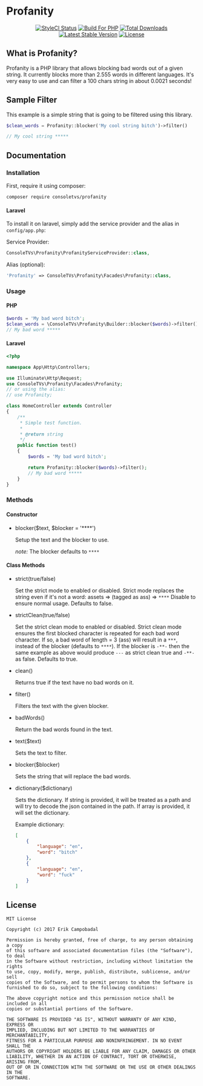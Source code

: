 <p align="center"><h1>Profanity</h1></p>

<p align="center">
<a href="https://styleci.io/repos/92664523"><img src="https://styleci.io/repos/92664523/shield?branch=master&style=flat" alt="StyleCI Status"></a>
<a href="https://styleci.io/repos/69124179"><img src="https://img.shields.io/badge/Built_for-PHP-blue.svg" alt="Build For PHP"></a>
<a href="https://packagist.org/packages/consoletvs/profanity"><img src="https://poser.pugx.org/consoletvs/profanity/d/total.svg" alt="Total Downloads"></a>
<a href="https://packagist.org/packages/consoletvs/profanity"><img src="https://poser.pugx.org/consoletvs/profanity/v/stable.svg" alt="Latest Stable Version"></a>
<a href="https://packagist.org/packages/consoletvs/profanity"><img src="https://poser.pugx.org/consoletvs/profanity/license.svg" alt="License"></a>
</p>

## What is Profanity?

Profanity is a PHP library that allows blocking bad words out of a given string. It currently
blocks more than 2.555 words in different languages. It's very easy to use and can filter a
100 chars string in about 0.0021 seconds!

## Sample Filter

This example is a simple string that is going to be filtered using this library.

```php
$clean_words = Profanity::blocker('My cool string bitch')->filter()

// My cool string *****
```

## Documentation

### Installation

First, require it using composer:

```
composer require consoletvs/profanity
```

#### Laravel

To install it on laravel, simply add the service provider and the alias in ```config/app.php```:

Service Provider:

```php
ConsoleTVs\Profanity\ProfanityServiceProvider::class,
```

Alias (optional):

```php
'Profanity' => ConsoleTVs\Profanity\Facades\Profanity::class,
```

### Usage

#### PHP

```php
$words = 'My bad word bitch';
$clean_words = \ConsoleTVs\Profanity\Builder::blocker($words)->filter();
// My bad word *****
```

#### Laravel

```php
<?php

namespace App\Http\Controllers;

use Illuminate\Http\Request;
use ConsoleTVs\Profanity\Facades\Profanity;
// or using the alias:
// use Profanity;

class HomeController extends Controller
{
    /**
     * Simple test function.
     *
     * @return string
     */
    public function test()
    {
        $words = 'My bad word bitch';

        return Profanity::blocker($words)->filter();
        // My bad word *****
    }
}
```

### Methods

#### Constructor

-   blocker($text, $blocker = '****')

    Setup the text and the blocker to use.

    *note:* The blocker defaults to ```****```

#### Class Methods

-   strict(true/false)

    Set the strict mode to enabled or disabled. Strict mode replaces the string even if it's not a word:
    assets => (tagged as ass) => ```****```
    Disable to ensure normal usage.
    Defaults to false.

-   strictClean(true/false)

    Set the strict clean mode to enabled or disabled. Strict clean mode ensures the first blocked character is repeated for each bad word character.
    If so, a bad word of length = 3 (ass) will result in a ```***```, instead of the blocker (defaults to ```****```).
    If the blocker is ```-**-``` then the same example as above would produce ```---``` as strict clean true and ```-**-``` as false.
    Defaults to true.

-   clean()

    Returns true if the text have no bad words on it.

-   filter()

    Filters the text with the given blocker.

-   badWords()

    Return the bad words found in the text.

-   text($text)

    Sets the text to filter.

-   blocker($blocker)

    Sets the string that will replace the bad words.

-   dictionary($dictionary)

    Sets the dictionary. If string is provided, it will be treated as a path and will try
    to decode the json contained in the path. If array is provided, it will set the dictionary.

    Example dictionary:
    ```json
    [
        {
            "language": "en",
            "word": "bitch"
        },
        {
            "language": "en",
            "word": "fuck"
        }
    ]
    ```

## License

```
MIT License

Copyright (c) 2017 Erik Campobadal

Permission is hereby granted, free of charge, to any person obtaining a copy
of this software and associated documentation files (the "Software"), to deal
in the Software without restriction, including without limitation the rights
to use, copy, modify, merge, publish, distribute, sublicense, and/or sell
copies of the Software, and to permit persons to whom the Software is
furnished to do so, subject to the following conditions:

The above copyright notice and this permission notice shall be included in all
copies or substantial portions of the Software.

THE SOFTWARE IS PROVIDED "AS IS", WITHOUT WARRANTY OF ANY KIND, EXPRESS OR
IMPLIED, INCLUDING BUT NOT LIMITED TO THE WARRANTIES OF MERCHANTABILITY,
FITNESS FOR A PARTICULAR PURPOSE AND NONINFRINGEMENT. IN NO EVENT SHALL THE
AUTHORS OR COPYRIGHT HOLDERS BE LIABLE FOR ANY CLAIM, DAMAGES OR OTHER
LIABILITY, WHETHER IN AN ACTION OF CONTRACT, TORT OR OTHERWISE, ARISING FROM,
OUT OF OR IN CONNECTION WITH THE SOFTWARE OR THE USE OR OTHER DEALINGS IN THE
SOFTWARE.

```
